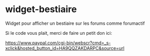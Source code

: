 # widget-bestiaire
Widget pour afficher un bestiaire sur les forums comme forumactif

Si le code vous plait, merci de faire un petit don ici:

https://www.paypal.com/cgi-bin/webscr?cmd=_s-xclick&hosted_button_id=HA9QQZAKDARPC&source=url
